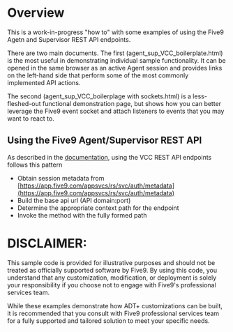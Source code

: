 # Overview

This is a work-in-progress "how to" with some examples of using the Five9 Agetn and Supervisor REST API endpoints.  

There are two main documents.  The first (agent_sup_VCC_boilerplate.html) is the most useful in demonstrating individual sample functionality.  It can be opened in the same browser as an active Agent session and provides links on the left-hand side that perform some of the most commonly implemented API actions.

The second (agent_sup_VCC_boilerplage with sockets.html) is a less-fleshed-out functional demonstration page, but shows how you can better leverage the Five9 event socket and attach listeners to events that you may want to react to.  

## Using the Five9 Agent/Supervisor REST API 

As described in the <a href="https://webapps.five9.com/assets/files/for_customers/documentation/apis/vcc-agent+supervisor-rest-api-reference-guide.pdf">documentation</a>, using the VCC REST API endpoints follows this pattern

* Obtain session metadata from [https://app.five9.com/appsvcs/rs/svc/auth/metadata](https://app.five9.com/appsvcs/rs/svc/auth/metadata)
* Build the base api url (API domain:port)
* Determine the appropriate context path for the endpoint
* Invoke the method with the fully formed path

# DISCLAIMER:
This sample code is provided for illustrative purposes and should not be treated as officially supported software by Five9. By using this code, you understand that any customization, modification, or deployment is solely your responsibility if you  choose not to engage with Five9's professional services team.

While these examples demonstrate how ADT+ customizations can be built, it is recommended that you consult with Five9 professional  services team for a fully supported and tailored solution to meet your specific needs.
